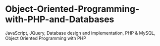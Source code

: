 # Object-Oriented-Programming-with-PHP-and-Databases
JavaScript, JQuery, Database design and implementation, PHP &amp; MySQL, Object Oriented Programming with PHP 
